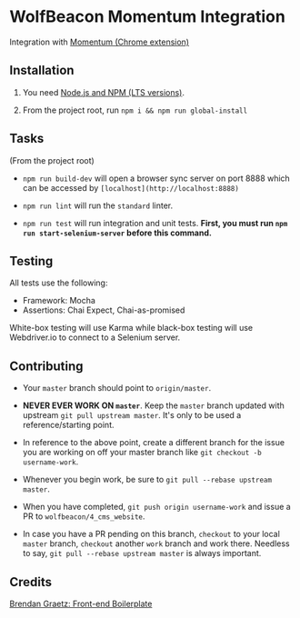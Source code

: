 # WolfBeacon Momentum Integration

Integration with [Momentum (Chrome extension)](https://momentumdash.com/)

## Installation

1. You need [Node.js and NPM (LTS versions)](https://nodejs.org).

2. From the project root, run `npm i && npm run global-install`

## Tasks

(From the project root)

- `npm run build-dev` will open a browser sync server on port 8888 which can be accessed by `[localhost](http://localhost:8888)`

- `npm run lint` will run the `standard` linter.

- `npm run test` will run integration and unit tests. **First, you must run `npm run start-selenium-server` before this command.**

## Testing

All tests use the following:

- Framework: Mocha
- Assertions: Chai Expect, Chai-as-promised

White-box testing will use Karma while black-box testing will use Webdriver.io to connect to a Selenium server.

## Contributing

* Your `master` branch should point to `origin/master`.

* **NEVER EVER WORK ON `master`**. Keep the `master` branch updated with upstream `git pull upstream master`. It's only to be used a reference/starting point.

* In reference to the above point, create a different branch for the issue you are working on off your master branch like `git checkout -b username-work`.

* Whenever you begin work, be sure to `git pull --rebase upstream master`.

* When you have completed, `git push origin username-work` and issue a PR to `wolfbeacon/4_cms_website`.

* In case you have a PR pending on this branch, `checkout` to your local `master` branch, `checkout` another `work` branch and work there. Needless to say, `git pull --rebase upstream master` is always important.

## Credits

[Brendan Graetz: Front-end Boilerplate](https://github.com/bguiz/front-end-js-testing)